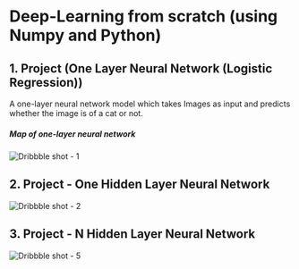 # Deep-Learning from scratch (using Numpy and Python)

## 1. Project (One Layer Neural Network (Logistic Regression))
A one-layer neural network model which takes Images as input and predicts whether the image is of a cat or not.

##### Map of one-layer neural network
![Dribbble shot - 1](https://github.com/rishabhdhayal/Deep-Learning/assets/76101214/1350183a-30e4-4162-999a-7910bae43d52)

## 2. Project - One Hidden Layer Neural Network
![Dribbble shot - 2](https://github.com/rishabhdhayal/Deep-Learning/assets/76101214/8eb411ef-cb04-4d6a-ab45-ee4f6cba751f)

## 3. Project - N Hidden Layer Neural Network
![Dribbble shot - 5](https://github.com/rishabhdhayal/Deep-Learning/assets/76101214/27babf29-c758-42b5-ac55-7cb1e4155830)
